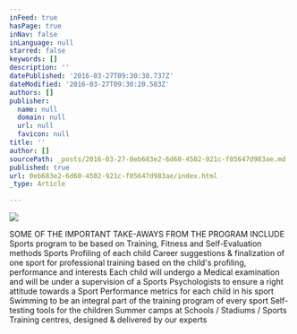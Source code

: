 ```yaml
---
inFeed: true
hasPage: true
inNav: false
inLanguage: null
starred: false
keywords: []
description: ''
datePublished: '2016-03-27T09:30:38.737Z'
dateModified: '2016-03-27T09:30:20.583Z'
authors: []
publisher:
  name: null
  domain: null
  url: null
  favicon: null
title: ''
author: []
sourcePath: _posts/2016-03-27-0eb683e2-6d60-4502-921c-f05647d983ae.md
published: true
url: 0eb683e2-6d60-4502-921c-f05647d983ae/index.html
_type: Article

---
```

![](https://the-grid-user-content.s3-us-west-2.amazonaws.com/37ba809a-6521-4966-9de2-cf1fac15b830.png)

SOME OF THE IMPORTANT TAKE-AWAYS FROM THE PROGRAM INCLUDE
Sports program to be based on Training, Fitness and Self-Evaluation methods
Sports Profiling of each child
Career suggestions & finalization of one sport for professional training based on the child's profiling, performance and interests
Each child will undergo a Medical examination and will be under a supervision of a Sports Psychologists to ensure a right attitude towards a Sport
Performance metrics for each child in his sport
Swimming to be an integral part of the training program of every sport
Self-testing tools for the children
Summer camps at Schools / Stadiums / Sports Training centres, designed & delivered by our experts